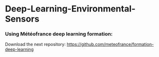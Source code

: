# Deep-Learning-Environmental-Sensors

### Using Météofrance deep learning formation:
Download the next repository:
https://github.com/meteofrance/formation-deep-learning

